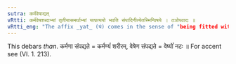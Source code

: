 ```yaml
---
sutra: कर्मवेषाद्यत्
vRtti: कर्मवेषशब्दाभ्यां तृतीयासमर्थाभ्यां यत्प्रत्ययो भवति संपादिनीत्येतस्मिन्विषये । ठञोपवादः ॥
vRtti_eng: "The affix _yat_ (य॑) comes in the sense of "being fitted with that", after the words _karma_ and _vesha_, in the third-case in construction."
---
```

This debars _than_. कर्मणा संपद्यते = कर्मण्यं॑ शरीरम्, वेषेण संपद्यते = वेष्यो꣡ नटः ॥ For accent see (VI. 1. 213).
